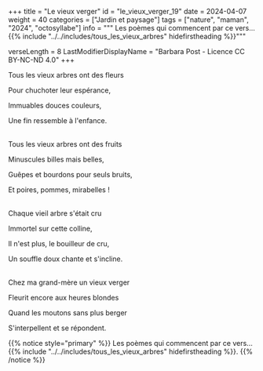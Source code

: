 +++
title = "Le vieux verger"
id = "le_vieux_verger_19"
date = 2024-04-07
weight = 40
categories = ["Jardin et paysage"]
tags = ["nature", "maman", "2024", "octosyllabe"]
info = """
Les poèmes qui commencent par ce vers...
{{% include "../../includes/tous_les_vieux_arbres" hidefirstheading %}}"""

verseLength = 8
LastModifierDisplayName = "Barbara Post - Licence CC BY-NC-ND 4.0"
+++

Tous les vieux arbres ont des fleurs

Pour chuchoter leur espérance,

Immuables douces couleurs,

Une fin ressemble à l'enfance.

 \
Tous les vieux arbres ont des fruits

Minuscules billes mais belles,

Guêpes et bourdons pour seuls bruits,

Et poires, pommes, mirabelles !

 \
Chaque vieil arbre s'était cru

Immortel sur cette colline,

Il n'est plus, le bouilleur de cru,

Un souffle doux chante et s'incline.

 \
Chez ma grand-mère un vieux verger

Fleurit encore aux heures blondes

Quand les moutons sans plus berger

S'interpellent et se répondent.

{{% notice style="primary" %}}
Les poèmes qui commencent par ce vers...
{{% include "../../includes/tous_les_vieux_arbres" hidefirstheading %}}.
{{% /notice %}}
